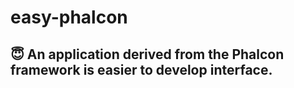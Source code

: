 # easy-phalcon

## 😇 An application derived from the Phalcon framework is easier to develop interface.